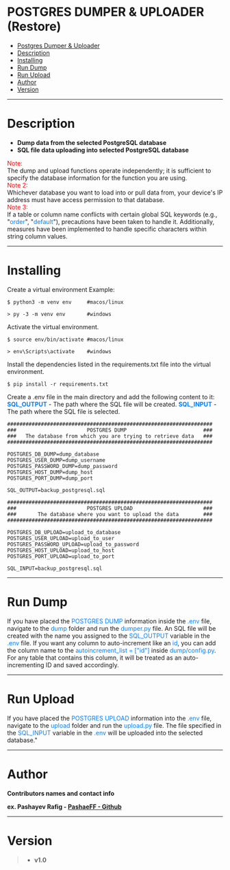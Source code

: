 # POSTGRES DUMPER & UPLOADER (Restore)

- [Postgres Dumper & Uploader](#postgres-dumper--uploader)
- [Description](#description)
- [Installing](#installing)
- [Run Dump](#run-dump)
- [Run Upload](#run-upload)
- [Author](#author)
- [Version](#version)

___
# Description
* <b> Dump data from the selected PostgreSQL database </b>
* <b> SQL file data uploading into selected PostgreSQL database </b>

<span style="color:red">Note:</span><br/>
The dump and upload functions operate independently; it is sufficient to specify the database information for the function you are using.<br/>
<span style="color:red">Note 2:</span><br/>
Whichever database you want to load into or pull data from, your device's IP address must have access permission to that database.<br/>
<span style="color:red">Note 3:</span><br/>
If a table or column name conflicts with certain global SQL keywords (e.g., "<span style="color:#007FFF">order</span>", "<span style="color:#007FFF">default</span>"), precautions have been taken to handle it. Additionally, measures have been implemented to handle specific characters within string column values.
____

# Installing

Create a virtual environment
Example:           

``` 
$ python3 -m venv env     #macos/linux

> py -3 -m venv env       #windows
```

Activate the virtual environment.

```
$ source env/bin/activate #macos/linux

> env\Scripts\activate    #windows
```
Install the dependencies listed in the requirements.txt file into the virtual environment.

```
$ pip install -r requirements.txt
```

Create a .env file in the main directory and add the following content to it:
<b style="color:#007FFF">SQL_OUTPUT</b> - The path where the SQL file will be created.
<b style="color:#007FFF">SQL_INPUT</b> - The path where the SQL file is selected.

```
###################################################################
###                       POSTGRES DUMP                         ###
###   The database from which you are trying to retrieve data   ###
###################################################################

POSTGRES_DB_DUMP=dump_database
POSTGRES_USER_DUMP=dump_username
POSTGRES_PASSWORD_DUMP=dump_password
POSTGRES_HOST_DUMP=dump_host
POSTGRES_PORT_DUMP=dump_port

SQL_OUTPUT=backup_postgresql.sql

###################################################################
###                       POSTGRES UPLOAD                       ###
###       The database where you want to upload the data        ###
###################################################################

POSTGRES_DB_UPLOAD=upload_to_database
POSTGRES_USER_UPLOAD=upload_to_user
POSTGRES_PASSWORD_UPLOAD=upload_to_password
POSTGRES_HOST_UPLOAD=upload_to_host
POSTGRES_PORT_UPLOAD=upload_to_port

SQL_INPUT=backup_postgresql.sql
```
___

# Run Dump


If you have placed the <span style="color:#007FFF">POSTGRES DUMP</span> information inside the <span style="color:#007FFF">.env</span> file, navigate to the <span style="color:#007FFF">dump</span> folder and run the <span style="color:#007FFF">dumper.py</span> file. An SQL file will be created with the name you assigned to the <span style="color:#007FFF">SQL_OUTPUT</span> variable in the <span style="color:#007FFF">.env</span> file.
If you want any column to auto-increment like an <span style="color:#007FFF">id</span>, you can add the column name to the <span style="color:#007FFF">autoincrement_list = ["id"]</span> inside <span style="color:#007FFF">dump/config.py</span>. For any table that contains this column, it will be treated as an auto-incrementing ID and saved accordingly.

___

# Run Upload

If you have placed the <span style="color:#007FFF">POSTGRES UPLOAD</span> information into the <span style="color:#007FFF">.env</span> file, navigate to the <span style="color:#007FFF">upload</span> folder and run the <span style="color:#007FFF">upload.py</span> file. The file specified in the <span style="color:#007FFF">SQL_INPUT</span> variable in the <span style="color:#007FFF">.env</span> will be uploaded into the selected database."

___

# Author

<b>Contributors names and contact info</b>

<b>ex. Pashayev Rafig - [PashaeFF - Github](https://github.com/PashaeFF) </b>

___
# Version

>* <b>v1.0</b>